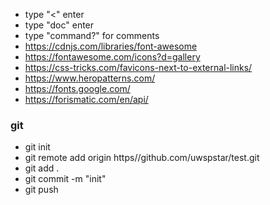 - type "<" enter
- type "doc" enter
- type "command?" for comments
- https://cdnjs.com/libraries/font-awesome
- https://fontawesome.com/icons?d=gallery
- https://css-tricks.com/favicons-next-to-external-links/
- https://www.heropatterns.com/
- https://fonts.google.com/
- https://forismatic.com/en/api/


### git
- git init
- git remote add origin https//github.com/uwspstar/test.git
- git add .
- git commit -m "init"
- git push